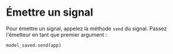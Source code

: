 # Émettre un signal

Pour émettre un signal, appelez la méthode `send` du signal. Passez l'émetteur en tant que premier argument :

```python
model_saved.send(app)
```
